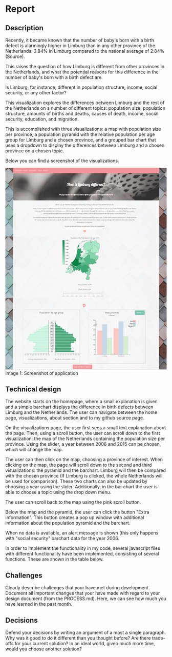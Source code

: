 # Report 

## Description
Recently, it became known that the number of baby's born with a birth defect is alarmingly higher in Limburg than in any other province of the Netherlands: 3.84% in Limburg compared to the national average of 2.84% (Source).

This raises the question of how Limburg is different from other provinces in the Netherlands, and what the potential reasons for this difference in the number of baby's born with a birth defect are.

Is Limburg, for instance, different in population structure, income, social security, or any other factor?

This visualization explores the differences between Limburg and the rest of the Netherlands on a number of different topics: population size, population structure, amounts of births and deaths, causes of death, income, social security, education, and migration.

This is accomplished with three visualizations: a map with population size per province, a population pyramid with the relative population per age group for Limburg and a chosen province, and a grouped bar chart that uses a dropdown to display the differences between Limburg and a chosen province on a chosen topic. 

Below you can find a screenshot of the visualizations.

<img src="https://github.com/SammyH1994/project/blob/master/doc/screenshot1.png" />
Image 1: Screenshot of application

## Technical design
The website starts on the homepage, where a small explanation is given and a simple barchart displays the difference in birth defects between Limburg and the Netherlands.
The user can navigate between the home page, visualizations, about section and to my github source page.

On the visualizations page, the user first sees a small text explanation about the page. Then, using a scroll button, the user can scroll down to the first visualization: the map of the Netherlands containing the population size per province. Using the slider, a year between 2006 and 2015 can be chosen, which will change the map.

The user can then click on the map, choosing a province of interest. When clicking on the map, the page will scroll down to the second and third visualizations: the pyramid and the barchart. Limburg will then be compared with the chosen province (If Limburg is clicked, the whole Netherlands will be used for comparison). These two charts can also be updated by choosing a year using the slider. Additionally, in the bar chart the user is able to choose a topic using the drop down menu. 

The user can scroll back to the map using the pink scroll button. 

Below the map and the pyramid, the user can click the button "Extra information". This button creates a pop up window with additional information about the population pyramid and the barchart.

When no data is available, an alert message is shown (this only happens with "social security" barchart data for the year 2006.

In order to implement the functionality in my code, several javascript files with different functionality have been implemented, consisting of several functions. 
These are shown in the table below.

## Challenges
Clearly describe challenges that your have met during development. Document all important changes that your have made with regard to your design document (from the PROCESS.md). Here, we can see how much you have learned in the past month.

## Decisions
Defend your decisions by writing an argument of a most a single paragraph. Why was it good to do it different than you thought before? Are there trade-offs for your current solution? In an ideal world, given much more time, would you choose another solution?

